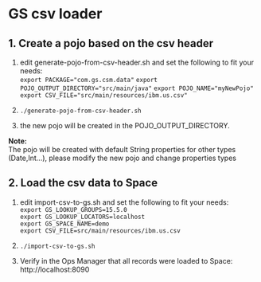 # GS csv loader

## 1. Create a pojo based on the csv header

1. edit generate-pojo-from-csv-header.sh and set the following to fit your needs:<br>
   `export PACKAGE="com.gs.csm.data"`
   `export POJO_OUTPUT_DIRECTORY="src/main/java"`
   `export POJO_NAME="myNewPojo"`
   `export CSV_FILE="src/main/resources/ibm.us.csv"`
   
2. `./generate-pojo-from-csv-header.sh`

3. the new pojo will be created in the POJO_OUTPUT_DIRECTORY.

**Note:**<br>
The pojo will be created with default String properties for other types (Date,Int...), please modify the new pojo and change properties types 

## 2. Load the csv data to Space

1. edit import-csv-to-gs.sh and set the following to fit your needs:<br>
   `export GS_LOOKUP_GROUPS=15.5.0`<br>
   `export GS_LOOKUP_LOCATORS=localhost`<br>
   `export GS_SPACE_NAME=demo`<br>
   `export CSV_FILE=src/main/resources/ibm.us.csv`
    
2. `./import-csv-to-gs.sh`

3. Verify in the Ops Manager that all records were loaded to Space:<br>
   http://localhost:8090



